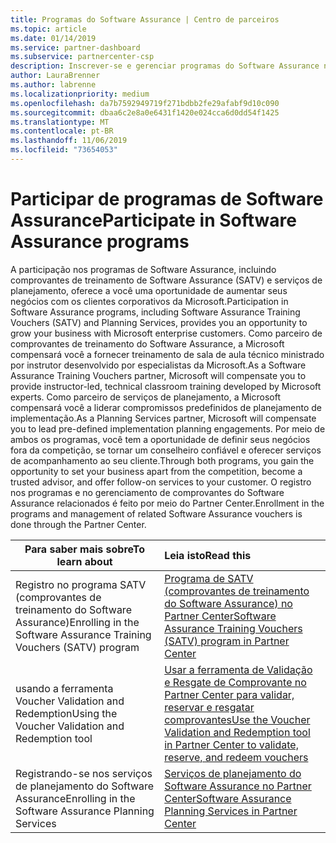 ```yaml
---
title: Programas do Software Assurance | Centro de parceiros
ms.topic: article
ms.date: 01/14/2019
ms.service: partner-dashboard
ms.subservice: partnercenter-csp
description: Inscrever-se e gerenciar programas do Software Assurance no Partner Center
author: LauraBrenner
ms.author: labrenne
ms.localizationpriority: medium
ms.openlocfilehash: da7b7592949719f271bdbb2fe29afabf9d10c090
ms.sourcegitcommit: dbaa6c2e8a0e6431f1420e024cca6d0dd54f1425
ms.translationtype: MT
ms.contentlocale: pt-BR
ms.lasthandoff: 11/06/2019
ms.locfileid: "73654053"
---
```

# <a name="participate-in-software-assurance-programs"></a><span data-ttu-id="dcf29-103">Participar de programas de Software Assurance</span><span class="sxs-lookup"><span data-stu-id="dcf29-103">Participate in Software Assurance programs</span></span>

<span data-ttu-id="dcf29-104">A participação nos programas de Software Assurance, incluindo comprovantes de treinamento de Software Assurance (SATV) e serviços de planejamento, oferece a você uma oportunidade de aumentar seus negócios com os clientes corporativos da Microsoft.</span><span class="sxs-lookup"><span data-stu-id="dcf29-104">Participation in Software Assurance programs, including Software Assurance Training Vouchers (SATV) and Planning Services, provides you an opportunity to grow your business with Microsoft enterprise customers.</span></span> <span data-ttu-id="dcf29-105">Como parceiro de comprovantes de treinamento do Software Assurance, a Microsoft compensará você a fornecer treinamento de sala de aula técnico ministrado por instrutor desenvolvido por especialistas da Microsoft.</span><span class="sxs-lookup"><span data-stu-id="dcf29-105">As a Software Assurance Training Vouchers partner, Microsoft will compensate you to provide instructor-led, technical classroom training developed by Microsoft experts.</span></span> <span data-ttu-id="dcf29-106">Como parceiro de serviços de planejamento, a Microsoft compensará você a liderar compromissos predefinidos de planejamento de implementação.</span><span class="sxs-lookup"><span data-stu-id="dcf29-106">As a Planning Services partner, Microsoft will compensate you to lead pre-defined implementation planning engagements.</span></span> <span data-ttu-id="dcf29-107">Por meio de ambos os programas, você tem a oportunidade de definir seus negócios fora da competição, se tornar um conselheiro confiável e oferecer serviços de acompanhamento ao seu cliente.</span><span class="sxs-lookup"><span data-stu-id="dcf29-107">Through both programs, you gain the opportunity to set your business apart from the competition, become a trusted advisor, and offer follow-on services to your customer.</span></span> <span data-ttu-id="dcf29-108">O registro nos programas e no gerenciamento de comprovantes do Software Assurance relacionados é feito por meio do Partner Center.</span><span class="sxs-lookup"><span data-stu-id="dcf29-108">Enrollment in the programs and management of related Software Assurance vouchers is done through the Partner Center.</span></span>

|<span data-ttu-id="dcf29-109">**Para saber mais sobre**</span><span class="sxs-lookup"><span data-stu-id="dcf29-109">**To learn about**</span></span>   |<span data-ttu-id="dcf29-110">**Leia isto**</span><span class="sxs-lookup"><span data-stu-id="dcf29-110">**Read this**</span></span>   |
|--------------------------|:------------------|
|<span data-ttu-id="dcf29-111">Registro no programa SATV (comprovantes de treinamento do Software Assurance)</span><span class="sxs-lookup"><span data-stu-id="dcf29-111">Enrolling in the Software Assurance Training Vouchers (SATV) program</span></span>|[<span data-ttu-id="dcf29-112">Programa de SATV (comprovantes de treinamento do Software Assurance) no Partner Center</span><span class="sxs-lookup"><span data-stu-id="dcf29-112">Software Assurance Training Vouchers (SATV) program in Partner Center</span></span>](software-assurance-satv.md)|
|<span data-ttu-id="dcf29-113">usando a ferramenta Voucher Validation and Redemption</span><span class="sxs-lookup"><span data-stu-id="dcf29-113">Using the Voucher Validation and Redemption tool</span></span>|[<span data-ttu-id="dcf29-114">Usar a ferramenta de Validação e Resgate de Comprovante no Partner Center para validar, reservar e resgatar comprovantes</span><span class="sxs-lookup"><span data-stu-id="dcf29-114">Use the Voucher Validation and Redemption tool in Partner Center to validate, reserve, and redeem vouchers</span></span>](voucher-validation-tool.md)|
|<span data-ttu-id="dcf29-115">Registrando-se nos serviços de planejamento do Software Assurance</span><span class="sxs-lookup"><span data-stu-id="dcf29-115">Enrolling in the Software Assurance Planning Services</span></span>|[<span data-ttu-id="dcf29-116">Serviços de planejamento do Software Assurance no Partner Center</span><span class="sxs-lookup"><span data-stu-id="dcf29-116">Software Assurance Planning Services in Partner Center</span></span>](software-assurance-dps.md) 


